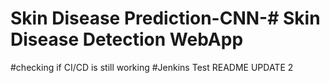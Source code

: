 # Skin Disease Prediction-CNN-# Skin Disease Detection WebApp
#checking if CI/CD is still working
#Jenkins Test
README UPDATE 2
